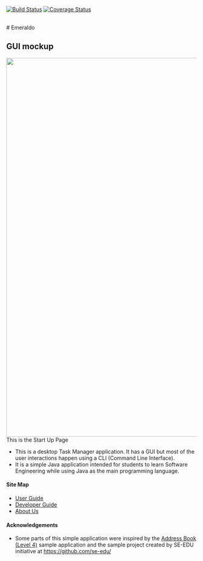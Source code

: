 [![Build Status](https://travis-ci.org/CS2103AUG2016-T10-C3/main.svg?branch=master)](https://travis-ci.org/CS2103AUG2016-T10-C3/main)
[![Coverage Status](https://coveralls.io/repos/github/CS2103AUG2016-T10-C3/main/badge.svg?branch=master)](https://coveralls.io/github/CS2103AUG2016-T10-C3/main?branch=master)

<br>
# Emeraldo

## GUI mockup
<img src="assets/start_up_page.png" width="1000"><br>
This is the Start Up Page <br>

* This is a desktop Task Manager application. It has a GUI but most of the user interactions happen using 
  a CLI (Command Line Interface).
* It is a simple Java application intended for students to learn Software Engineering while using Java as 
  the main programming language.

  
#### Site Map
* [User Guide](docs/UserGuide.md) 
* [Developer Guide](docs/DeveloperGuide.md) 
* [About Us](docs/AboutUs.md)


#### Acknowledgements

* Some parts of this simple application were inspired by the
  [Address Book (Level 4)](https://github.com/nus-cs2103-AY1617S1/addressbook-level4) sample application
  and the sample project created by SE-EDU initiative at https://github.com/se-edu/
